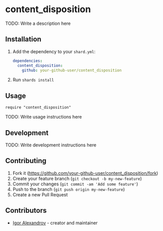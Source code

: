# content_disposition

TODO: Write a description here

## Installation

1. Add the dependency to your `shard.yml`:

   ```yaml
   dependencies:
     content_disposition:
       github: your-github-user/content_disposition
   ```

2. Run `shards install`

## Usage

```crystal
require "content_disposition"
```

TODO: Write usage instructions here

## Development

TODO: Write development instructions here

## Contributing

1. Fork it (<https://github.com/your-github-user/content_disposition/fork>)
2. Create your feature branch (`git checkout -b my-new-feature`)
3. Commit your changes (`git commit -am 'Add some feature'`)
4. Push to the branch (`git push origin my-new-feature`)
5. Create a new Pull Request

## Contributors

- [Igor Alexandrov](https://github.com/your-github-user) - creator and maintainer
